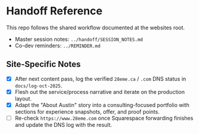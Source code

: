 # Handoff Reference

This repo follows the shared workflow documented at the websites root.

- Master session notes: `../handoff/SESSION_NOTES.md`
- Co-dev reminders: `../REMINDER.md`

## Site-Specific Notes

- [x] After next content pass, log the verified `28eme.ca` / `.com` DNS status in `docs/log-oct-2025`.
- [x] Flesh out the service/process narrative and iterate on the production layout.
- [x] Adapt the "About Austin" story into a consulting-focused portfolio with sections for experience snapshots, offer, and proof points.
- [ ] Re-check `https://www.28eme.com` once Squarespace forwarding finishes and update the DNS log with the result.
